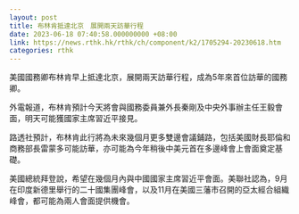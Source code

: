 ```yaml
---
layout: post
title: 布林肯抵達北京　展開兩天訪華行程
date: 2023-06-18 07:40:58.000000000 +08:00
link: https://news.rthk.hk/rthk/ch/component/k2/1705294-20230618.htm
categories: rthk
---
```


美國國務卿布林肯早上抵達北京，展開兩天訪華行程，成為5年來首位訪華的國務卿。

外電報道，布林肯預計今天將會與國務委員兼外長秦剛及中央外事辦主任王毅會面，明天可能獲國家主席習近平接見。

路透社預計，布林肯此行將為未來幾個月更多雙邊會議鋪路，包括美國財長耶倫和商務部長雷蒙多可能訪華，亦可能為今年稍後中美元首在多邊峰會上會面奠定基礎。

美國總統拜登說，希望在幾個月內與中國國家主席習近平會面。美聯社認為，9月在印度新德里舉行的二十國集團峰會，以及11月在美國三藩市召開的亞太經合組織峰會，都可能為兩人會面提供機會。
